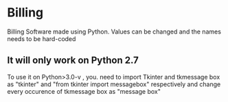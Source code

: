 # Billing
Billing Software made using Python. Values can be changed and the names needs to be hard-coded
## It will only work on Python 2.7
To use it on Python>3.0-v , you. need to import Tkinter and tkmessage box as "tkinter" and "from tkinter import messagebox" respectively and change every occurence of tkmessage box as "message box"







